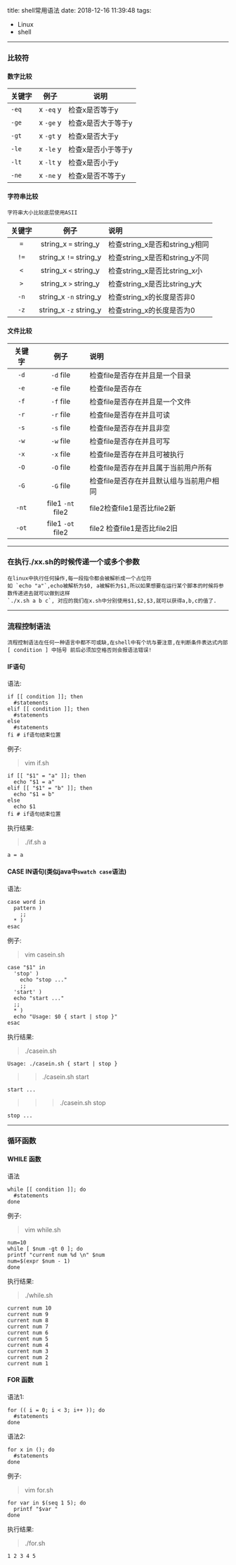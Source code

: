 title: shell常用语法
date: 2018-12-16 11:39:48
tags:
  - Linux
  - shell
---

### 比较符

#### 数字比较

| 关键字 | 例子 | 说明 |
| ----- | ----- | ----- |
| `-eq` | x `-eq` y | 检查x是否等于y |
| `-ge` | x `-ge` y | 检查x是否大于等于y |
| `-gt` | x `-gt` y | 检查x是否大于y |
| `-le` | x `-le` y | 检查x是否小于等于y |
| `-lt` | x `-lt` y | 检查x是否小于y |
| `-ne` | x `-ne` y | 检查x是否不等于y |

#### 字符串比较

```
字符串大小比较底层使用ASII
```

| 关键字 | 例子 | 说明 |
| :-----: | :-----: | :----- |
| `=` | string_x `=` string_y | 检查string_x是否和string_y相同 |
| `!=` | string_x `!=` string_y | 检查string_x是否和string_y不同 |
| `<` | string_x `<` string_y | 检查string_x是否比string_x小 |
| `>` | string_x `>` string_y | 检查string_x是否比string_y大 |
| `-n` | string_x `-n` string_y | 检查string_x的长度是否非0 |
| `-z` | string_x `-z` string_y | 检查string_x的长度是否为0 |

#### 文件比较

| 关键字 | 例子 | 说明 |
| :-----: | :-----: | :----- |
| `-d` | `-d` file | 检查file是否存在并且是一个目录 |
| `-e` | `-e` file | 检查file是否存在 |
| `-f` | `-f` file | 检查file是否存在并且是一个文件 |
| `-r` | `-r` file | 检查file是否存在并且可读 |
| `-s` | `-s` file | 检查file是否存在并且非空 |
| `-w` | `-w` file | 检查file是否存在并且可写 |
| `-x` | `-x` file | 检查file是否存在并且可被执行 |
| `-O` | `-O` file | 检查file是否存在并且属于当前用户所有 |
| `-G` | `-G` file | 检查file是否存在并且默认组与当前用户相同 |
| `-nt` | file1 `-nt` file2 | file2检查file1是否比file2新 |
| `-ot` | file1 `-ot` file2 | file2	检查file1是否比file2旧 |

---

### 在执行./xx.sh的时候传递一个或多个参数
```
在linux中执行任何操作,每一段指令都会被解析成一个占位符
如 `echo "a"`,echo被解析为$0, a被解析为$1,所以如果想要在运行某个脚本的时候将参数传递进去就可以做到这样
`./x.sh a b c`, 对应的我们在x.sh中分别使用$1,$2,$3,就可以获得a,b,c的值了.
```

---

### 流程控制语法

```
流程控制语法在任何一种语言中都不可或缺,在shell中有个坑与要注意,在判断条件表达式内部 [ condition ] 中括号 前后必须加空格否则会报语法错误!
```

#### IF语句

语法:
```shell
if [[ condition ]]; then
  #statements
elif [[ condition ]]; then
  #statements
else
  #statements
fi # if语句结束位置
```
例子:
> vim if.sh
```shell
if [[ "$1" = "a" ]]; then
  echo "$1 = a"
elif [[ "$1" = "b" ]]; then
  echo "$1 = b"
else
  echo $1
fi # if语句结束位置
```

执行结果:
> ./if.sh a
```shell
a = a
```

#### CASE IN语句(类似java中`swatch case`语法)
语法:
```shell
case word in
  pattern )
    ;;
  * )
esac
```

例子:
> vim casein.sh
```shell
case "$1" in
  'stop' )
    echo "stop ..."
    ;;
  'start' )
  echo "start ..."
  ;;
  * )
  echo "Usage: $0 { start | stop }"
esac
```

执行结果:

> ./casein.sh
```
Usage: ./casein.sh { start | stop }
```
>> ./casein.sh start
```
start ...
```
>>> ./casein.sh stop
```
stop ...
```

***

### 循环函数

#### WHILE 函数

语法
```shell
while [[ condition ]]; do
  #statements
done
```

例子:
> vim while.sh
```shell
num=10
while [ $num -gt 0 ]; do
printf "current num %d \n" $num
num=$(expr $num - 1)
done
```

执行结果:
> ./while.sh
```shell
current num 10
current num 9
current num 8
current num 7
current num 6
current num 5
current num 4
current num 3
current num 2
current num 1
```

####  FOR 函数
语法1:

```shell
for (( i = 0; i < 3; i++ )); do
  #statements
done
```

语法2:
```shell
for x in (); do
  #statements
done
```

例子:
> vim for.sh
```shell
for var in $(seq 1 5); do
  printf "$var "
done
```

执行结果:
> ./for.sh
```
1 2 3 4 5
```
